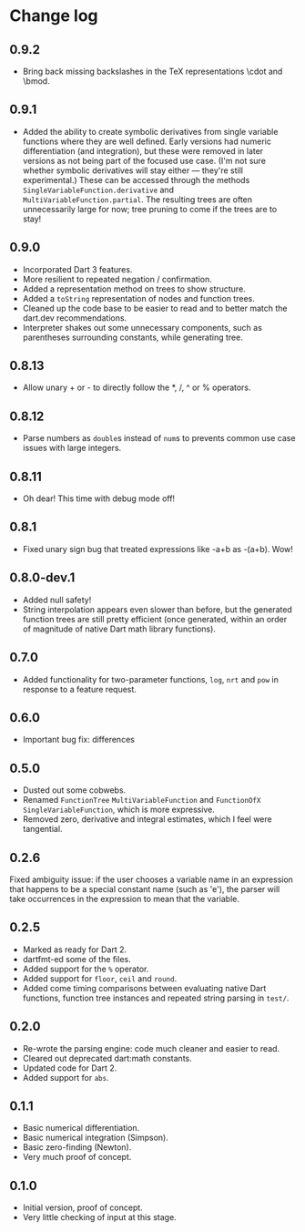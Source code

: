 # Change log

## 0.9.2

- Bring back missing backslashes in the TeX representations \cdot and \bmod.

## 0.9.1

- Added the ability to create symbolic derivatives from single variable functions where they are well defined. Early versions had numeric differentiation (and integration), but these were removed in later versions as not being part of the focused use case. (I'm not sure whether symbolic derivatives will stay either — they're still experimental.) These can be accessed through the methods `SingleVariableFunction.derivative` and `MultiVariableFunction.partial`. The resulting trees are often unnecessarily large for now; tree pruning to come if the trees are to stay!

## 0.9.0

- Incorporated Dart 3 features.
- More resilient to repeated negation / confirmation.
- Added a representation method on trees to show structure.
- Added a `toString` representation of nodes and function trees.
- Cleaned up the code base to be easier to read and to better match the dart.dev recommendations.
- Interpreter shakes out some unnecessary components, such as parentheses surrounding constants, while generating tree.

## 0.8.13

- Allow unary + or - to directly follow the *, /, ^ or % operators.

## 0.8.12

- Parse numbers as `double`s instead of `num`s to prevents common use case issues with large integers.

## 0.8.11

- Oh dear! This time with debug mode off!

## 0.8.1

- Fixed unary sign bug that treated expressions like -a+b as -(a+b). Wow!

## 0.8.0-dev.1

- Added null safety!
- String interpolation appears even slower than before, but the generated function trees are still pretty efficient (once generated, within an order of magnitude of native Dart math library functions).

## 0.7.0

- Added functionality for two-parameter functions, `log`, `nrt` and `pow` in response to a feature request.

## 0.6.0

- Important bug fix: differences

## 0.5.0

- Dusted out some cobwebs.
- Renamed `FunctionTree` `MultiVariableFunction` and `FunctionOfX` `SingleVariableFunction`, which is more expressive.
- Removed zero, derivative and integral estimates, which I feel were tangential.

## 0.2.6

Fixed ambiguity issue: if the user chooses a variable name in an expression that happens to be a special constant name (such as 'e'), the parser will take occurrences in the expression to mean that the variable.

## 0.2.5

- Marked as ready for Dart 2.
- dartfmt-ed some of the files.
- Added support for the `%` operator.
- Added support for `floor`, `ceil` and `round`.
- Added come timing comparisons between evaluating native Dart functions, function tree instances and repeated string parsing in `test/`.

## 0.2.0

- Re-wrote the parsing engine: code much cleaner and easier to read.
- Cleared out deprecated dart:math constants.
- Updated code for Dart 2.
- Added support for `abs`.

## 0.1.1

- Basic numerical differentiation.
- Basic numerical integration (Simpson).
- Basic zero-finding (Newton).
- Very much proof of concept.

## 0.1.0

- Initial version, proof of concept.
- Very little checking of input at this stage.
